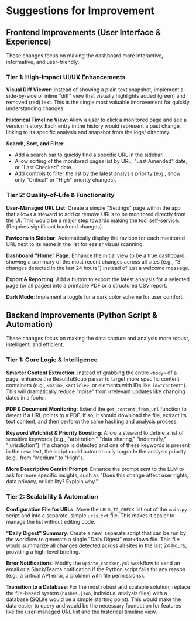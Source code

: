 # Suggestions for Improvement

## Frontend Improvements (User Interface & Experience)

These changes focus on making the dashboard more interactive, informative, and user-friendly.

### Tier 1: High-Impact UI/UX Enhancements

**Visual Diff Viewer**: Instead of showing a plain text snapshot, implement a side-by-side or inline "diff" view that visually highlights added (green) and removed (red) text. This is the single most valuable improvement for quickly understanding changes.

**Historical Timeline View**: Allow a user to click a monitored page and see a version history. Each entry in the history would represent a past change, linking to its specific analysis and snapshot from the logs/ directory.

**Search, Sort, and Filter**:
- Add a search bar to quickly find a specific URL in the sidebar.
- Allow sorting of the monitored pages list by URL, "Last Amended" date, or "Last Checked" date.
- Add controls to filter the list by the latest analysis priority (e.g., show only "Critical" or "High" priority changes).

### Tier 2: Quality-of-Life & Functionality

**User-Managed URL List**: Create a simple "Settings" page within the app that allows a steward to add or remove URLs to be monitored directly from the UI. This would be a major step towards making the tool self-service. (Requires significant backend changes).

**Favicons in Sidebar**: Automatically display the favicon for each monitored URL next to its name in the list for easier visual scanning.

**Dashboard "Home" Page**: Enhance the initial view to be a true dashboard, showing a summary of the most recent changes across all sites (e.g., "3 changes detected in the last 24 hours") instead of just a welcome message.

**Export & Reporting**: Add a button to export the latest analysis for a selected page (or all pages) into a printable PDF or a structured CSV report.

**Dark Mode**: Implement a toggle for a dark color scheme for user comfort.

## Backend Improvements (Python Script & Automation)

These changes focus on making the data capture and analysis more robust, intelligent, and efficient.

### Tier 1: Core Logic & Intelligence

**Smarter Content Extraction**: Instead of grabbing the entire `<body>` of a page, enhance the BeautifulSoup parser to target more specific content containers (e.g., `<main>`, `<article>`, or elements with IDs like `id="content"`). This will dramatically reduce "noise" from irrelevant updates like changing dates in a footer.

**PDF & Document Monitoring**: Extend the `get_content_from_url` function to detect if a URL points to a PDF. If so, it should download the file, extract its text content, and then perform the same hashing and analysis process.

**Keyword Watchlist & Priority Boosting**: Allow a steward to define a list of sensitive keywords (e.g., "arbitration," "data sharing," "indemnify," "jurisdiction"). If a change is detected and one of these keywords is present in the new text, the script could automatically upgrade the analysis priority (e.g., from "Medium" to "High").

**More Descriptive Gemini Prompt**: Enhance the prompt sent to the LLM to ask for more specific insights, such as "Does this change affect user rights, data privacy, or liability? Explain why."

### Tier 2: Scalability & Automation

**Configuration File for URLs**: Move the `URLS_TO_CHECK` list out of the `main.py` script and into a separate, simple `urls.txt` file. This makes it easier to manage the list without editing code.

**"Daily Digest" Summary**: Create a new, separate script that can be run by the workflow to generate a single "Daily Digest" markdown file. This file would summarize all changes detected across all sites in the last 24 hours, providing a high-level briefing.

**Error Notifications**: Modify the `update_checker.yml` workflow to send an email or a Slack/Teams notification if the Python script fails for any reason (e.g., a critical API error, a problem with file permissions).

**Transition to a Database**: For the most robust and scalable solution, replace the file-based system (`hashes.json`, individual analysis files) with a database (SQLite would be a simple starting point). This would make the data easier to query and would be the necessary foundation for features like the user-managed URL list and the historical timeline view.